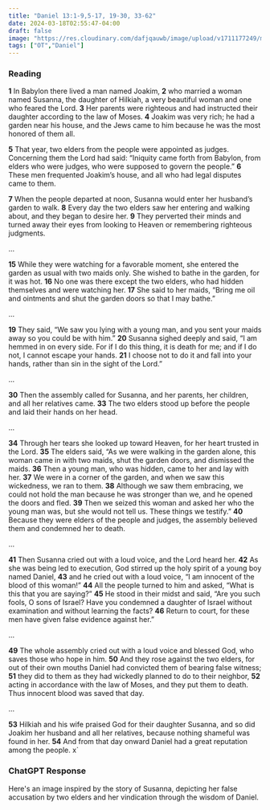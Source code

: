 ```yaml
---
title: "Daniel 13:1-9,5-17, 19-30, 33-62"
date: 2024-03-18T02:55:47-04:00
draft: false
image: "https://res.cloudinary.com/dafjqauwb/image/upload/v1711177249/matt419/Daniel/13_1-9_e0pgm7.webp"
tags: ["OT","Daniel"]
---
```


### Reading
**1** In Babylon there lived a man named Joakim,
**2** who married a woman named Susanna, the daughter of Hilkiah, a very beautiful woman and one who feared the Lord.
**3** Her parents were righteous and had instructed their daughter according to the law of Moses.
**4** Joakim was very rich; he had a garden near his house, and the Jews came to him because he was the most honored of them all.

**5** That year, two elders from the people were appointed as judges. Concerning them the Lord had said: “Iniquity came forth from Babylon, from elders who were judges, who were supposed to govern the people.”
**6** These men frequented Joakim’s house, and all who had legal disputes came to them.

**7** When the people departed at noon, Susanna would enter her husband’s garden to walk.
**8** Every day the two elders saw her entering and walking about, and they began to desire her.
**9** They perverted their minds and turned away their eyes from looking to Heaven or remembering righteous judgments.

...

**15** While they were watching for a favorable moment, she entered the garden as usual with two maids only. She wished to bathe in the garden, for it was hot.
**16** No one was there except the two elders, who had hidden themselves and were watching her.
**17** She said to her maids, “Bring me oil and ointments and shut the garden doors so that I may bathe.”

...

**19** They said, “We saw you lying with a young man, and you sent your maids away so you could be with him.”
**20** Susanna sighed deeply and said, “I am hemmed in on every side. For if I do this thing, it is death for me; and if I do not, I cannot escape your hands.
**21** I choose not to do it and fall into your hands, rather than sin in the sight of the Lord.”

...

**30** Then the assembly called for Susanna, and her parents, her children, and all her relatives came.
**33** The two elders stood up before the people and laid their hands on her head.

...

**34** Through her tears she looked up toward Heaven, for her heart trusted in the Lord.
**35** The elders said, “As we were walking in the garden alone, this woman came in with two maids, shut the garden doors, and dismissed the maids.
**36** Then a young man, who was hidden, came to her and lay with her.
**37** We were in a corner of the garden, and when we saw this wickedness, we ran to them.
**38** Although we saw them embracing, we could not hold the man because he was stronger than we, and he opened the doors and fled.
**39** Then we seized this woman and asked her who the young man was, but she would not tell us. These things we testify.”
**40** Because they were elders of the people and judges, the assembly believed them and condemned her to death.

...

**41** Then Susanna cried out with a loud voice, and the Lord heard her.
**42** As she was being led to execution, God stirred up the holy spirit of a young boy named Daniel,
**43** and he cried out with a loud voice, “I am innocent of the blood of this woman!”
**44** All the people turned to him and asked, “What is this that you are saying?”
**45** He stood in their midst and said, “Are you such fools, O sons of Israel? Have you condemned a daughter of Israel without examination and without learning the facts?
**46** Return to court, for these men have given false evidence against her.”

...

**49** The whole assembly cried out with a loud voice and blessed God, who saves those who hope in him.
**50** And they rose against the two elders, for out of their own mouths Daniel had convicted them of bearing false witness;
**51** they did to them as they had wickedly planned to do to their neighbor,
**52** acting in accordance with the law of Moses, and they put them to death. Thus innocent blood was saved that day.

...

**53** Hilkiah and his wife praised God for their daughter Susanna, and so did Joakim her husband and all her relatives, because nothing shameful was found in her.
**54** And from that day onward Daniel had a great reputation among the people.
x`

### ChatGPT Response
Here's an image inspired by the story of Susanna, depicting her false accusation by two elders and her vindication through the wisdom of Daniel.